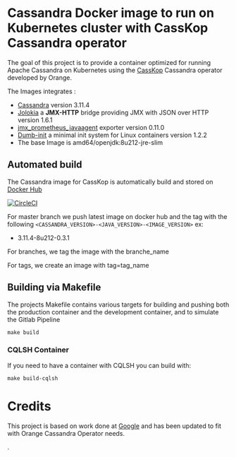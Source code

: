 


# Cassandra Docker image to run on Kubernetes cluster with CassKop Cassandra operator

The goal of this project is to provide a container optimized for running Apache Cassandra on Kubernetes using the [CassKop](https://github.com/Orange-OpenSource/cassandra-k8s-operator)
Cassandra operator developed by Orange.

The Images integrates :

- [Cassandra](http://www.apache.org/dyn/closer.cgi/cassandra) version 3.11.4
- [Jolokia](http://repo1.maven.org/maven2/org/jolokia/jolokia-jvm/1.6.1/) a **JMX-HTTP** bridge providing JMX with JSON
  over HTTP version 1.6.1
- [jmx_prometheus_javaagent](https://repo1.maven.org/maven2/io/prometheus/jmx/jmx_prometheus_javaagent/) exporter version 0.11.0
- [Dumb-init](https://github.com/Yelp/dumb-init/releases/) a minimal init system for Linux containers version 1.2.2
- The base Image is  amd64/openjdk:8u212-jre-slim

## Automated build

The Cassandra image for CassKop is automatically build and stored on [Docker Hub](https://hub.docker.com/r/orangeopensource/cassandra-image)

[![CircleCI](https://circleci.com/gh/Orange-OpenSource/cassandra-image.svg?style=svg&circle-token=3eaeb597c16a3d74b5e2dec11179449513dc7fa5)](https://circleci.com/gh/Orange-OpenSource/cassandra-image)

For master branch we push latest image on docker hub and the tag with the following
`<CASSANDRA_VERSION>-<JAVA_VERSION>-<IMAGE_VERSION>` ex:
- 3.11.4-8u212-0.3.1

For branches, we tag the image with the branche_name

For tags, we create an image with tag=tag_name

## Building via Makefile

The projects Makefile contains various targets for building and pushing both the production container
and the development container, and to simulate the Gitlab Pipeline

```console
make build
```

### CQLSH Container

If you need to have a container with CQLSH you can build with:

```console
make build-cqlsh
```

# Credits

This project is based on work done at [Google](https://github.com/GoogleCloudPlatform/gke-stateful-applications-demo/tree/master/container) and has been updated to fit
with Orange Cassandra Operator needs.

.
